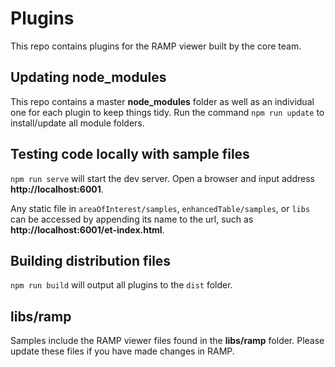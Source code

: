 # Plugins

This repo contains plugins for the RAMP viewer built by the core team.

## Updating node_modules

This repo contains a master **node_modules** folder as well as an individual one for each plugin to keep things tidy. Run the command `npm run update` to install/update all module folders.

## Testing code locally with sample files

`npm run serve` will start the dev server. Open a browser and input address **http://localhost:6001**.

Any static file in `areaOfInterest/samples`, `enhancedTable/samples`, or `libs` can be accessed by appending its name to the url, such as **http://localhost:6001/et-index.html**.

## Building distribution files

`npm run build` will output all plugins to the `dist` folder.

## libs/ramp

Samples include the RAMP viewer files found in the **libs/ramp** folder. Please update these files if you have made changes in RAMP.
